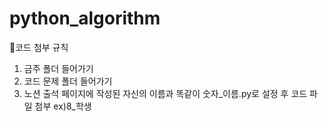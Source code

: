 # python_algorithm

🌳코드 첨부 규칙
  1. 금주 폴더 들어가기
  2. 코드 문제 폴더 들어가기
  3. 노션 출석 페이지에 작성된 자신의 이름과 똑같이 숫자_이름.py로 설정 후 코드 파일 첨부 ex)8_학생
